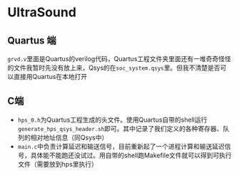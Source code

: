 # UltraSound
## Quartus 端
`grvd.v`里面是Quartus的verilog代码，Quartus工程文件夹里面还有一堆奇奇怪怪的文件我暂时先没有放上来，Qsys的在`soc_system.qsys`里。但我不清楚是否可以直接用Quartus在本地打开
## C端
- `hps_0.h`为Quartus工程生成的头文件。使用Quartus自带的shell运行`generate_hps_qsys_header.sh`即可。其中记录了我们定义的各种寄存器、队列的相对地址信息（同Qsys中）
- `main.c`中负责计算延迟和输送信号，目前重新起了一个进程计算和输送延迟信号，具体能不能跑还没试过。用自带的shell跑Makefile文件就可以得到可执行文件（需要放到hps里执行）
